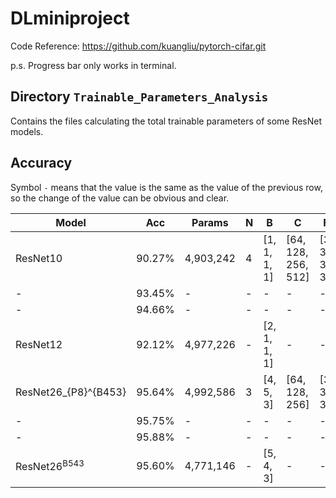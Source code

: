 # DLminiproject

Code Reference: https://github.com/kuangliu/pytorch-cifar.git

p.s. Progress bar only works in terminal.

## Directory `Trainable_Parameters_Analysis`

Contains the files calculating the total trainable parameters of some ResNet models.

## Accuracy

Symbol `-` means that the value is the same as the value of the previous row, so the change of the value can be obvious and clear.

| Model  | Acc  |Params   |N|B           | C                 | F          | K          |P|LR   |E|
|--------|------|---------|-|------------|-------------------|------------|------------|-|-----|---|
|ResNet10|90.27%|4,903,242|4|[1, 1, 1, 1]|[64, 128, 256, 512]|[3, 3, 3, 3]|[1, 1, 1, 1]|4|0.001|200|
|-|93.45%|-        |-|-           |-                  |-           |-           |-|0.01 |-|
|-|94.66%|-        |-|-           |-                  |-           |-           |-|0.1  |-|
|ResNet12|92.12%|4,977,226|-|[2, 1, 1, 1]|-                  |-           |-           |-|-    |-|
|ResNet26_{P8}^{B453}|95.64%|4,992,586|3|[4, 5, 3]   |[64, 128, 256]     |[3, 3, 3]   |[1, 1, 1]   |-|-    |-|
|-|95.75%|-        |-|-           |-                  |-           |-           |-|-    |400|
|-|95.88%|-        |-|-           |-                  |-           |-           |8|-    |200|
|ResNet26<sup>B543|95.60%|4,771,146|-|[5, 4, 3]   |-                  |-           |-           |4|-    |-|
